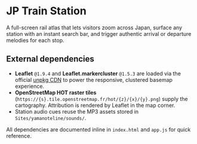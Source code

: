 # JP Train Station

A full-screen rail atlas that lets visitors zoom across Japan, surface any station with an instant search bar, and trigger authentic arrival or departure melodies for each stop.

## External dependencies

- **Leaflet** `@1.9.4` and **Leaflet.markercluster** `@1.5.3` are loaded via the official [unpkg CDN](https://unpkg.com/) to power the responsive, clustered basemap experience.
- **OpenStreetMap HOT raster tiles** (`https://{s}.tile.openstreetmap.fr/hot/{z}/{x}/{y}.png`) supply the cartography. Attribution is rendered by Leaflet in the map corner.
- Station audio cues reuse the MP3 assets stored in `Sites/yamanoteline/sounds/`.

All dependencies are documented inline in `index.html` and `app.js` for quick reference.
